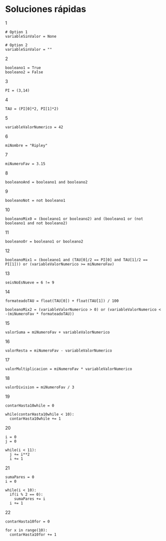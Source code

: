 # Soluciones rápidas

1

    # Option 1
    variableSinValor = None

    # Option 2
    variableSinValor = ""

2

    booleano1 = True
    booleano2 = False

3

    PI = (3,14)

4

    TAU = (PI[0]*2, PI[1]*2)

5

    variableValorNumerico = 42

6

    miNombre = "Ripley"

7

    miNumeroFav = 3.15

8

    booleanoAnd = booleano1 and booleano2

9

    booleanoNot = not booleano1

10

    booleanoMix0 = (booleano1 or booleano2) and (booleano1 or (not booleano1 and not booleano2)

11

    booleanoOr = booleano1 or booleano2

12

    booleanoMix1 = (booleano1 and (TAU[0]/2 == PI[0] and TAU[1]/2 == PI[1])) or (variableValorNumerico >= miNumeroFav)

13

    seisNoEsNueve = 6 != 9

14

    formateadoTAU = float(TAU[0]) + float(TAU[1]) / 100

    booleanoMix2 = (variableValorNumerico > 0) or (variableValorNumerico < -(miNumeroFav * formateadoTAU))

15

    valorSuma = miNumeroFav + variableValorNumerico

16

    valorResta = miNumeroFav - variableValorNumerico

17

    valorMultiplicacion = miNumeroFav * variableValorNumerico

18

    valorDivision = miNumeroFav / 3

19

    contarHasta10while = 0
    
    while(contarHasta10while < 10):
      contarHasta10while += 1

20

    i = 0
    j = 0

    while(i < 11):
      j += i**2
      i += 1

21

    sumaPares = 0
    i = 0

    while(i < 10):
      if(i % 2 == 0):
        sumaPares += i
      i += 1

22

    contarHasta10for = 0

    for x in range(10):
      contarHasta10for += 1
